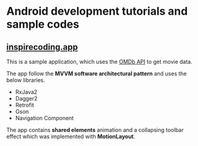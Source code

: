 # Android development tutorials and sample codes
## [inspirecoding.app](https://inspirecoding.app/)


This is a sample application, which uses the [OMDb API](http://www.omdbapi.com/) to get movie data.

The app follow the **MVVM software architectural pattern** and uses the below libraries.
* RxJava2
* Dagger2
* Retrofit
* Gson
* Navigation Component

The app contains **shared elements** animation and a collapsing toolbar effect which was implemented with **MotionLayout**.
